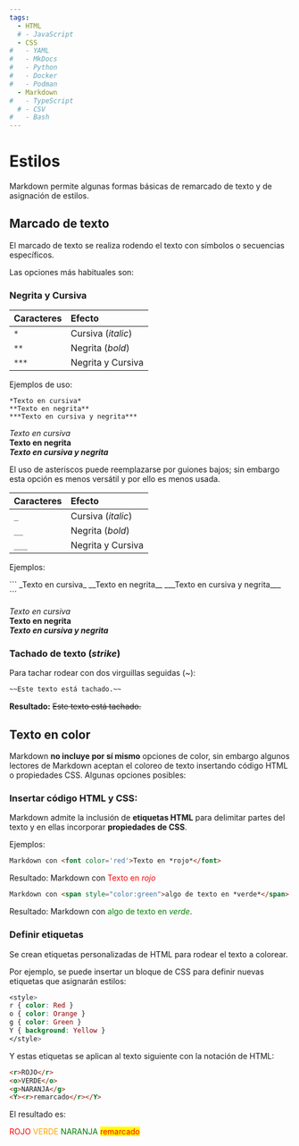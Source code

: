 ```yaml
---
tags:
  - HTML
  # - JavaScript
  - CSS
#   - YAML
#   - MkDocs
#   - Python
#   - Docker
#   - Podman
  - Markdown
#   - TypeScript
  # - CSV
#   - Bash
---
```



# Estilos


Markdown permite algunas formas básicas de remarcado de texto y de asignación de estilos.


## Marcado de texto

El marcado de texto se realiza rodendo el texto con símbolos o secuencias específicos.

Las opciones más habituales son:

### Negrita y Cursiva


|Caracteres| Efecto |
|:---|:---|
|`*`| Cursiva (*italic*)|
|`**`|Negrita (*bold*)|
|`***`|Negrita y Cursiva|

Ejemplos de uso:


<div class="grid" markdown>


```
*Texto en cursiva*  
**Texto en negrita**  
***Texto en cursiva y negrita***   
```

*Texto en cursiva*    
**Texto en negrita**     
***Texto en cursiva y negrita***      

</div>


El uso de asteriscos puede reemplazarse por guiones bajos; 
sin embargo esta opción es menos versátil 
y por ello es menos usada.


|Caracteres| Efecto |
|:---|:---|
|`_`| Cursiva (*italic*)|
|`__`|Negrita (*bold*)|
|`___`|Negrita y Cursiva|

Ejemplos:

<div class="grid" markdown>
```
_Texto en cursiva_
__Texto en negrita__
___Texto en cursiva y negrita___
```

_Texto en cursiva_    
__Texto en negrita__   
___Texto en cursiva y negrita___    
</div>


### Tachado de texto (*strike*)

Para tachar rodear con dos virguillas seguidas (~):

```md title="tachado"
~~Este texto está tachado.~~
```

**Resultado:** ~~Este texto está tachado.~~




## Texto en color

Markdown **no incluye por sí mismo** opciones de color, sin embargo algunos lectores de Markdown aceptan el coloreo de texto insertando código HTML o propiedades CSS. Algunas opciones posibles:

### Insertar código HTML y CSS:

Markdown admite la inclusión de **etiquetas HTML**
para delimitar partes del texto 
y en ellas incorporar **propiedades de CSS**.

Ejemplos:
```html title="Etiquetas HTML - Propiedades CSS"
Markdown con <font color='red'>Texto en *rojo*</font>
```
Resultado: Markdown con <font color='red'>Texto en *rojo*</font>
```html
Markdown con <span style="color:green">algo de texto en *verde*</span>.
```
Resultado: Markdown con <span style="color:green">algo de texto en *verde*</span>.

### Definir etiquetas

Se crean etiquetas personalizadas  de HTML para rodear el texto a colorear. 

Por ejemplo, se puede insertar un bloque de CSS para definir nuevas etiquetas que asignarán estilos:
```css title="tags de estilo - definición"
<style>
r { color: Red } 
o { color: Orange }
g { color: Green }
Y { background: Yellow }
</style>
```
Y estas etiquetas se aplican al texto siguiente 
con la notación de HTML:
```html  title="tags de estilo - uso"
<r>ROJO</r>
<o>VERDE</o> 
<g>NARANJA</g> 
<Y><r>remarcado</r></Y> 
```
El resultado es:
<style>
r { color: Red } 
o { color: Orange }
g { color: Green }
Y { background: Yellow }
</style>
<r>ROJO</r>
<o>VERDE</o> 
<g>NARANJA</g> 
<Y><r>remarcado</r></Y>   


